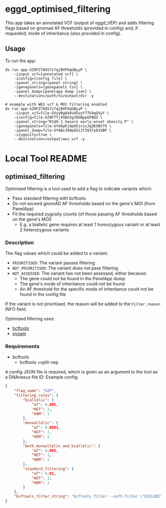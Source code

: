 # eggd_optimised_filtering
This app takes an annotated VCF (output of eggd_VEP) and adds filtering flags based on gnomad AF thresholds (provided in config) and, if requested, mode of inheritance (also provided in config).

## Usage

To run the app:

```
dx run app-GZ9FZ78457v7qjBXPXqGByyP \
    -iinput_vcf=[annotated vcf] \
    -iconfig=[config file] \
    -ipanel_string=[panel string] \
    -igenepanels=[genepanels tsv] \
    -ipanel_dump=[panelapp dump json] \
    --destination=/path/to/output/dir -y

# example with WES vcf & MOI filtering enabled
dx run app-GZ9FZ78457v7qjBXPXqGByyP \
    -iinput_vcf=file-GVyyBg844vXGvyY77k9qGVyY \
    -iconfig=file-GZ9FfYj45B5ZgJQGBppGP8QZ \
    -ipanel_string="R149.1_Severe early-onset obesity_P" \
    -igenepanels=file-GY4QyKj4p65jx1xJqZKXBV79 \
    -ipanel_dump=file-GY4QxJ04p65zJf3937y01XBP \
    -izygosity=true \
    --destination=/output/wes_vcf -y
```

# Local Tool README

## optimised_filtering
Optimised filtering is a tool used to add a flag to indicate variants which:
- Pass standard filtering with bcftools
- Do not exceed gnomAD AF thresholds based on the gene's MOI (from PanelApp)
- Fit the required zygosity counts (of those passing AF thresholds based on the gene's MOI)
    - E.g. a biallelic gene requires at least 1 homozygous variant or at least 2 heterozygous variants

### Description
The flag values which could be added to a variant:
- `PRIORITISED`: The variant passes filtering
- `NOT_PRIORITISED`: The variant does not pass filtering
- `NOT_ASSESSED`: The variant has not been assessed, either because:
    - The gene could not be found in the PanelApp dump
    - The gene's mode of inheritance could not be found
    - An AF threshold for the specific mode of inheritance could not be found in the config file

If the variant is not prioritised, the reason will be added to the `Filter_reason` INFO field.

Optimised filtering uses:
- [bcftools](https://samtools.github.io/bcftools/bcftools.html, "bcftools website")
- [pysam](https://pysam.readthedocs.io/en/latest/, "pysam documentation")

### Requirements
- bcftools
    - bcftools +split-vep

A config JSON file is required, which is given as an argument to the tool as a DNAnexus file ID: Example config:

```JSON
{
	"flag_name": "G2P",
	"filtering_rules": {
		"biallelic": {
			"af": 0.005,
			"HET": 2,
			"HOM": 1
		},
		"monoallelic": {
			"af": 0.0001,
			"HET": 1,
			"HOM": 1
		},
		"both_monoallelic_and_biallelic": {
			"af": 0.005,
			"HET": 1,
			"HOM": 1
		},
		"standard_filtering": {
			"af": 0.01,
			"HET": 1,
			"HOM": 1
		}
	},
	"bcftools_filter_string": "bcftools filter --soft-filter \"EXCLUDE\" -m + -e '(CSQ_Consequence~\"synonymous_variant\" | CSQ_Consequence~\"intron_variant\" | CSQ_Consequence~\"upstream_gene_variant\" | CSQ_Consequence~\"downstream_gene_variant\" | CSQ_Consequence~\"intergenic_variant\" | CSQ_Consequence~\"5_prime_UTR_variant\" | CSQ_Consequence~\"3_prime_UTR_variant\" | CSQ_gnomADe_AF>0.01 | CSQ_gnomADg_AF>0.01 | CSQ_TWE_AF>0.05) & CSQ_ClinVar_CLNSIGCONF!~ \"pathogenic\\/i\" & (CSQ_SpliceAI_pred_DS_AG<0.2 | CSQ_SpliceAI_pred_DS_AG==\".\") & (CSQ_SpliceAI_pred_DS_AL<0.2 | CSQ_SpliceAI_pred_DS_AL==\".\") & (CSQ_SpliceAI_pred_DS_DG<0.2 | CSQ_SpliceAI_pred_DS_DG==\".\") & (CSQ_SpliceAI_pred_DS_DL<0.2 | CSQ_SpliceAI_pred_DS_DL==\".\")'"
}
```
